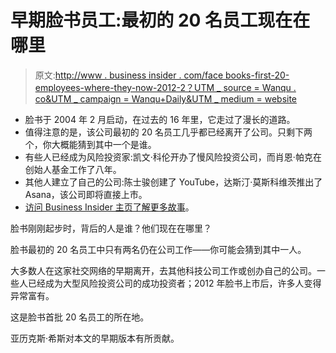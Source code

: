 # 早期脸书员工:最初的 20 名员工现在在哪里

> 原文:[http://www . business insider . com/face books-first-20-employees-where-they-now-2012-2？UTM _ source = Wanqu . co&UTM _ campaign = Wanqu+Daily&UTM _ medium = website](http://www.businessinsider.com/facebooks-first-20-employees-where-are-they-now-2012-2?utm_source=wanqu.co&utm_campaign=Wanqu+Daily&utm_medium=website)

*   脸书于 2004 年 2 月启动，在过去的 16 年里，它走过了漫长的道路。
*   值得注意的是，该公司最初的 20 名员工几乎都已经离开了公司。只剩下两个，你大概能猜到其中一个是谁。
*   有些人已经成为风险投资家:凯文·科伦开办了慢风险投资公司，而肖恩·帕克在创始人基金工作了八年。
*   其他人建立了自己的公司:陈士骏创建了 YouTube，达斯汀·莫斯科维茨推出了 Asana，该公司即将直接上市。
*   [访问 Business Insider 主页了解更多故事](https://www.businessinsider.com/?hprecirc-bullet)。

脸书刚刚起步时，背后的人是谁？他们现在在哪里？

脸书最初的 20 名员工中只有两名仍在公司工作——你可能会猜到其中一人。

大多数人在这家社交网络的早期离开，去其他科技公司工作或创办自己的公司。一些人已经成为大型风险投资公司的成功投资者；2012 年脸书上市后，许多人变得异常富有。

这是脸书首批 20 名员工的所在地。

亚历克斯·希斯对本文的早期版本有所贡献。